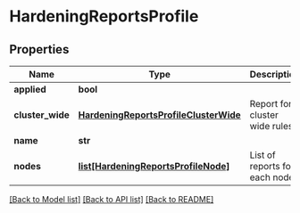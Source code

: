 # HardeningReportsProfile

## Properties
Name | Type | Description | Notes
------------ | ------------- | ------------- | -------------
**applied** | **bool** |  | [optional] 
**cluster_wide** | [**HardeningReportsProfileClusterWide**](HardeningReportsProfileClusterWide.md) | Report for cluster wide rules. | [optional] 
**name** | **str** |  | [optional] 
**nodes** | [**list[HardeningReportsProfileNode]**](HardeningReportsProfileNode.md) | List of reports for each node. | [optional] 

[[Back to Model list]](../README.md#documentation-for-models) [[Back to API list]](../README.md#documentation-for-api-endpoints) [[Back to README]](../README.md)


